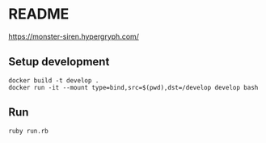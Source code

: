 # README
https://monster-siren.hypergryph.com/

## Setup development

```
docker build -t develop .
docker run -it --mount type=bind,src=$(pwd),dst=/develop develop bash
```

## Run

```
ruby run.rb
```
